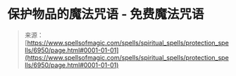 <!--yml

category: 未分类

date: 2024-06-12 18:41:50

-->

# 保护物品的魔法咒语 - 免费魔法咒语

> 来源：[https://www.spellsofmagic.com/spells/spiritual_spells/protection_spells/6950/page.html#0001-01-01](https://www.spellsofmagic.com/spells/spiritual_spells/protection_spells/6950/page.html#0001-01-01)
